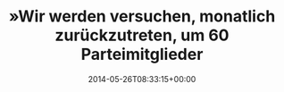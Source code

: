 ---
retweeted: false
source: <a href="http://twitter.com" rel="nofollow">Twitter Web Client</a>
entities:
  hashtags: []
  symbols: []
  user_mentions: []
  urls:
  - url: http://t.co/gAfdKe5pe6
    expanded_url: http://www.faz.net/aktuell/politik/europawahl/europawahl-2014-die-partei-im-europaparlamaent-12958390.html
    display_url: faz.net/aktuell/politi…
    indices:
    - '90'
    - '112'
display_text_range:
- '0'
- '112'
favorite_count: '1'
id_str: '470845106057400320'
truncated: false
retweet_count: '1'
id: '470845106057400320'
possibly_sensitive: false
created_at: Mon May 26 08:33:15 +0000 2014
favorited: false
full_text: "»Wir werden versuchen, monatlich zurückzutreten, um 60 Parteimitglieder
  durchzuschleusen«"
lang: de
quote_url: http://www.faz.net/aktuell/politik/europawahl/europawahl-2014-die-partei-im-europaparlamaent-12958390.html
tags:
- pesos/twitter
date: '2014-05-26T08:33:15+00:00'
src: https://twitter.com/bascht/status/470845106057400320
original_url: https://twitter.com/bascht/status/470845106057400320
type: twitter_tweet
text: "»Wir werden versuchen, monatlich zurückzutreten, um 60 Parteimitglieder durchzuschleusen«"
title: "»Wir werden versuchen, monatlich zurückzutreten, um 60 Parteimitglieder"

---